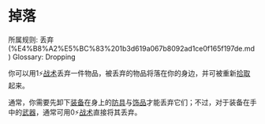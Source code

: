 # 掉落

所属规则: 丢弃 (%E4%B8%A2%E5%BC%83%201b3d619a067b8092ad1ce0f165f197de.md)
Glossary: Dropping

你可以用1⚡️[战术](%E6%88%98%E6%9C%AF%E8%A1%8C%E5%8A%A8%201b3d619a067b8051b6eaffd160aee01c.md)丢弃一件物品，被丢弃的物品将落在你的身边，并可被重新[拾取](%E6%8B%BE%E5%8F%96%201b3d619a067b8096a348f1c8f46695d6.md)起来。

通常，你需要先卸下[装备](%E8%A3%85%E5%A4%87%201b3d619a067b80f99057fe3412922dd5.md)在身上的[防具](%E9%98%B2%E5%85%B7%201b3d619a067b80938abaef71568c2e0a.md)与[饰品](%E9%A5%B0%E5%93%81%201b3d619a067b8007b62ec0597aadddb2.md)才能丢弃它们；不过，对于装备在手中的[武器](%E6%AD%A6%E5%99%A8%201b3d619a067b80529a70eee1166b41ef.md)，通常可用0⚡️[战术](%E6%88%98%E6%9C%AF%E8%A1%8C%E5%8A%A8%201b3d619a067b8051b6eaffd160aee01c.md)直接将其丢弃。
